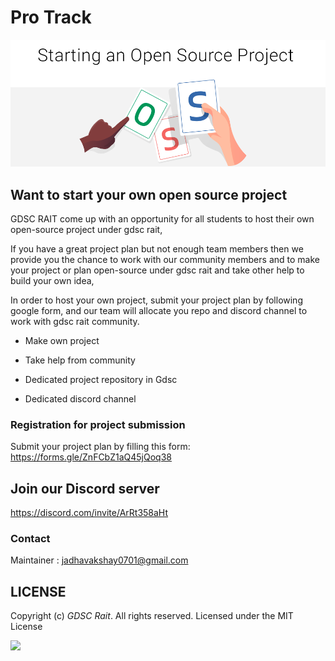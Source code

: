 # Pro Track
![](oss.PNG)

## Want to start your own open source project
GDSC RAIT come up with an opportunity for all students to host their own open-source project under gdsc rait, 

If you have a great project plan but not enough team members then we provide you the chance to work with our community members and to make your project or plan open-source under gdsc rait and take other help to build your own idea, 

In order to host your own project, submit your project plan by following google form, and our team will allocate you repo and discord channel to work with gdsc rait community.

- Make own project

- Take help from community

- Dedicated project repository in Gdsc 

- Dedicated discord channel

### Registration for project submission
Submit your project plan by filling this form: https://forms.gle/ZnFCbZ1aQ45jQoq38

## Join our Discord server 
https://discord.com/invite/ArRt358aHt

### Contact

Maintainer : jadhavakshay0701@gmail.com

## LICENSE
Copyright (c) *GDSC Rait*. All rights reserved. Licensed under the MIT License

[![](https://img.shields.io/github/license/junaidrahim/desiresalesportal?style=for-the-badge)](LICENSE)
